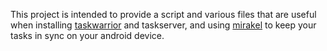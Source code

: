 This project is intended to provide a script and various files that are useful
when installing [taskwarrior](http://taskwarrior.org) and taskserver, and using
[mirakel](http://mirakel.azapps.de) to keep your tasks in sync on your android device. 

